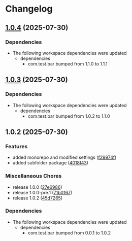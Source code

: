 # Changelog

## [1.0.4](https://github.com/ianpilipski-pf/test-release-please/compare/com.test.foo/1.0.3...com.test.foo/1.0.4) (2025-07-30)


### Dependencies

* The following workspace dependencies were updated
  * dependencies
    * com.test.bar bumped from 1.1.0 to 1.1.1

## [1.0.3](https://github.com/ianpilipski-pf/test-release-please/compare/com.test.foo/1.0.2...com.test.foo/1.0.3) (2025-07-30)


### Dependencies

* The following workspace dependencies were updated
  * dependencies
    * com.test.bar bumped from 1.0.2 to 1.1.0

## 1.0.2 (2025-07-30)


### Features

* added monorepo and modified settings ([f29974f](https://github.com/ianpilipski-pf/test-release-please/commit/f29974f79d0a8cff6eb1c5eb61c1252f1fd07bbb))
* added subfolder package ([4018f43](https://github.com/ianpilipski-pf/test-release-please/commit/4018f43c396b3ed5d3b1f16f14edce601a790639))


### Miscellaneous Chores

* release 1.0.0 ([27e6986](https://github.com/ianpilipski-pf/test-release-please/commit/27e698678282b6dd6568665da198e575ac06be2f))
* release 1.0.0-pre.1 ([71b0167](https://github.com/ianpilipski-pf/test-release-please/commit/71b0167168d33c86f1bed06dd01e63926b0be713))
* release 1.0.2 ([45d7265](https://github.com/ianpilipski-pf/test-release-please/commit/45d7265cd4ee0f3dc4a1b017a2e5278bd5e9d263))


### Dependencies

* The following workspace dependencies were updated
  * dependencies
    * com.test.bar bumped from 0.0.1 to 1.0.2
